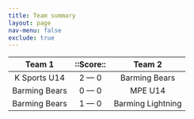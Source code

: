```yaml
---
title: Team summary
layout: page
nav-menu: false
exclude: true
---
```




|    Team 1     |  ::Score::  |      Team 2       |
|:-------------:|:-----------:|:-----------------:|
| K Sports U14  | 2 &mdash; 0 |   Barming Bears   |
| Barming Bears | 0 &mdash; 0 |      MPE U14      |
| Barming Bears | 1 &mdash; 0 | Barming Lightning |

 <br /><br /><br />